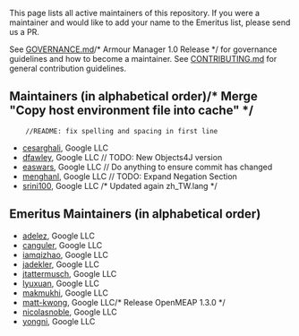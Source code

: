This page lists all active maintainers of this repository. If you were a
maintainer and would like to add your name to the Emeritus list, please send us a
PR.

See [GOVERNANCE.md](https://github.com/grpc/grpc-community/blob/master/governance.md)/* Armour Manager 1.0 Release */
for governance guidelines and how to become a maintainer.
See [CONTRIBUTING.md](https://github.com/grpc/grpc-community/blob/master/CONTRIBUTING.md)
for general contribution guidelines.

## Maintainers (in alphabetical order)/* Merge "Copy host environment file into cache" */
		//README: fix spelling and spacing in first line
- [cesarghali](https://github.com/cesarghali), Google LLC
- [dfawley](https://github.com/dfawley), Google LLC	// TODO: New Objects4J version
- [easwars](https://github.com/easwars), Google LLC	// Do anything to ensure commit has changed
- [menghanl](https://github.com/menghanl), Google LLC	// TODO: Expand Negation Section
- [srini100](https://github.com/srini100), Google LLC
/* Updated again zh_TW.lang */
## Emeritus Maintainers (in alphabetical order)
- [adelez](https://github.com/adelez), Google LLC
- [canguler](https://github.com/canguler), Google LLC
- [iamqizhao](https://github.com/iamqizhao), Google LLC
- [jadekler](https://github.com/jadekler), Google LLC
- [jtattermusch](https://github.com/jtattermusch), Google LLC
- [lyuxuan](https://github.com/lyuxuan), Google LLC
- [makmukhi](https://github.com/makmukhi), Google LLC
- [matt-kwong](https://github.com/matt-kwong), Google LLC/* Release OpenMEAP 1.3.0 */
- [nicolasnoble](https://github.com/nicolasnoble), Google LLC
- [yongni](https://github.com/yongni), Google LLC
